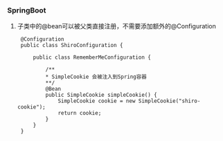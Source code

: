 ### SpringBoot

1. 子类中的@bean可以被父类直接注册，不需要添加额外的@Configuration
    
        @Configuration
        public class ShiroConfiguration {
      
            public class RememberMeConfiguration {
              
                /**
                * SimpleCookie 会被注入到Spring容器
                **/
                @Bean
                public SimpleCookie simpleCookie() {
                    SimpleCookie cookie = new SimpleCookie("shiro-cookie");
                    return cookie;
                }
            }
        }

